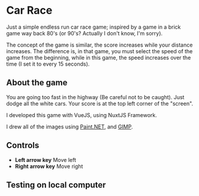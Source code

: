 # Car Race

Just a simple endless run car race game; inspired by a game in a brick game way back 80's (or 90's? Actually I don't know, I'm sorry).

The concept of the game is similar, the score increases while your distance increases. The difference is, in that game, you must select the speed of the game from the beginning, while in this game, the speed increases over the time (I set it to every 15 seconds).

## About the game

You are going too fast in the highway (Be careful not to be caught). Just dodge all the white cars.
Your score is at the top left corner of the "screen".

I developed this game with VueJS, using NuxtJS Framework.

I drew all of the images using [Paint.NET](https://www.getpaint.net/), and [GIMP](https://www.gimp.org/).

## Controls

- **Left arrow key** Move left
- **Right arrow key** Move right

## Testing on local computer
